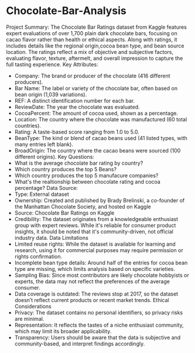 # Chocolate-Bar-Analysis
Project Summary:
The Chocolate Bar Ratings dataset from Kaggle features expert evaluations of over 1,700 plain dark chocolate bars, focusing on cacao flavor rather than health or ethical aspects. Along with ratings, it includes details like the regional origin,cocoa bean type, and bean source location. The ratings reflect a mix of objective and subjective factors, evaluating flavor, texture, aftermelt, and overall impression to capture the full tasting experience.
Key Attributes: 
- Company: The brand or producer of the chocolate (416 different producers).
- Bar Name: The label or variety of the chocolate bar, often based on bean origin (1,039 variations).
- REF: A distinct identification number for each bar.
- ReviewDate: The year the chocolate was evaluated.
- CocoaPercent: The amount of cocoa used, shown as a percentage.
- Location: The country where the chocolate was manufactured (60 total countries).
- Rating: A taste-based score ranging from 1.0 to 5.0.
- BeanType: The kind or blend of cacao beans used (41 listed types, with many entries left blank).
- BroadOrigin: The country where the cacao beans were sourced (100 different origins). 
Key Questions:
- What is the average chocolate bar rating by country?
- Which country produces the top 5 Beans?
- Which country produces the top 5 manufacure companies?
- What's the realtionship between chocolate rating and cocoa percentage?
Data Source:
- Type: External dataset
- Ownership: Created and published by Brady Brelinski, a co-founder of the Manhattan Chocolate Society, and hosted on Kaggle
- Source: Chocolate Bar Ratings on Kaggle
- Credibility: The dataset originates from a knowledgeable enthusiast group with expert reviews. While it's reliable for consumer product insights, it should be noted that it's community-driven, not official industry data.
Data Limitations
- Limited reuse rights: While the dataset is available for learning and research, using it for commercial purposes may require permission or rights confirmation.
- Incomplete bean type details: Around half of the entries for cocoa bean type are missing, which limits analysis based on specific varieties.
- Sampling Bias: Since most contributors are likely chocolate hobbyists or experts, the data may not reflect the preferences of the average consumer.
- Data coverage is outdated: The reviews stop at 2017, so the dataset doesn’t reflect current products or recent market trends.
Ethical Considerations
- Privacy: The dataset contains no personal identifiers, so privacy risks are minimal.
- Representation: It reflects the tastes of a niche enthusiast community, which may limit its broader applicability.
- Transparency: Users should be aware that the data is subjective and community-based, and interpret findings accordingly.
